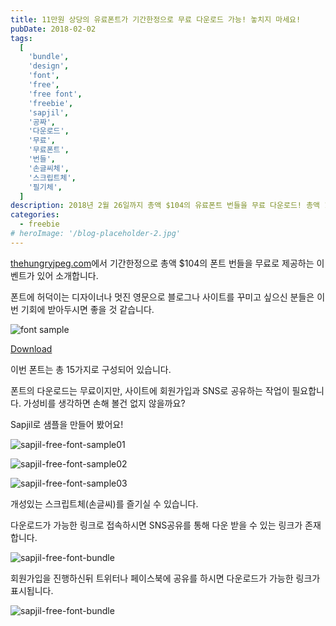 ```yaml
---
title: 11만원 상당의 유료폰트가 기간한정으로 무료 다운로드 가능! 놓치지 마세요!
pubDate: 2018-02-02
tags:
  [
    'bundle',
    'design',
    'font',
    'free',
    'free font',
    'freebie',
    'sapjil',
    '공짜',
    '다운로드',
    '무료',
    '무료폰트',
    '번들',
    '손글씨체',
    '스크립트체',
    '필기체',
  ]
description: 2018년 2월 26일까지 총액 $104의 유료폰트 번들을 무료 다운로드! 총액 11만원 상당의 유료폰트를 무료로 다운받을 수 있는 기회를 놓치지 마시기 바랍니다. 이번 기회를 놓치지 마세요!
categories:
  - freebie
# heroImage: '/blog-placeholder-2.jpg'
---
```


[thehungryjpeg.com](https://thehungryjpeg.com/)에서 기간한정으로 총액 $104의 폰트 번들을 무료로 제공하는 이벤트가 있어 소개합니다.

폰트에 허덕이는 디자이너나 멋진 영문으로 블로그나 사이트를 꾸미고 싶으신 분들은 이번 기회에 받아두시면 좋을 것 같습니다.

![font sample](https://farm5.staticflickr.com/4703/28241257199_dc6e70ed95_c.jpg)

[Download](https://thehungryjpeg.com/free-font-bundle/)

이번 폰트는 총 15가지로 구성되어 있습니다.

폰트의 다운로드는 무료이지만, 사이트에 회원가입과 SNS로 공유하는 작업이 필요합니다. 가성비를 생각하면 손해 볼건 없지 않을까요?

Sapjil로 샘플을 만들어 봤어요!

![sapjil-free-font-sample01](https://farm5.staticflickr.com/4618/25150262047_84415518b2_c.jpg)

![sapjil-free-font-sample02](https://farm5.staticflickr.com/4701/28241983589_fd419e36bf_c.jpg)

![sapjil-free-font-sample03](https://farm5.staticflickr.com/4606/39989393272_fc74d77f58_c.jpg)

개성있는 스크립트체(손글씨)를 즐기실 수 있습니다.

다운로드가 가능한 링크로 접속하시면 SNS공유를 통해 다운 받을 수 있는 링크가 존재합니다.

![sapjil-free-font-bundle](https://farm5.staticflickr.com/4768/39310746364_aeb800a2d1_c.jpg)

회원가입을 진행하신뒤 트위터나 페이스북에 공유를 하시면 다운로드가 가능한 링크가 표시됩니다.

![sapjil-free-font-bundle](https://farm5.staticflickr.com/4701/25149903647_2e7df06fde_c.jpg)
